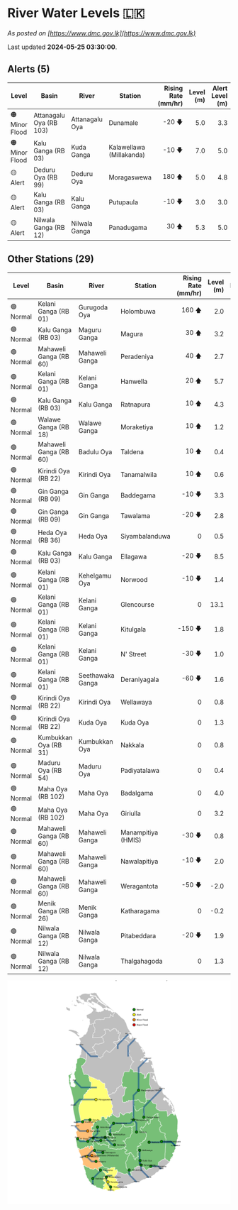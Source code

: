 # River Water Levels :sri_lanka:

*As posted on [https://www.dmc.gov.lk](https://www.dmc.gov.lk)*

Last updated **2024-05-25 03:30:00**.

## Alerts (5)

| Level | Basin | River | Station | Rising Rate (mm/hr) | Level (m) | Alert Level (m) |
|---|---|---|---|--: |--:|--:|
| 🟠 Minor Flood | Attanagalu Oya (RB 103) | Attanagalu Oya | Dunamale | -20 🡇 | 5.0 | 3.3 |
| 🟠 Minor Flood | Kalu Ganga (RB 03) | Kuda Ganga | Kalawellawa (Millakanda) | -10 🡇 | 7.0 | 5.0 |
| 🟡 Alert | Deduru Oya (RB 99) | Deduru Oya | Moragaswewa | 180 🡅 | 5.0 | 4.8 |
| 🟡 Alert | Kalu Ganga (RB 03) | Kalu Ganga | Putupaula | -10 🡇 | 3.0 | 3.0 |
| 🟡 Alert | Nilwala Ganga (RB 12) | Nilwala Ganga | Panadugama | 30 🡅 | 5.3 | 5.0 |

## Other Stations (29)

| Level | Basin | River | Station | Rising Rate (mm/hr) | Level (m) | Alert Level (m) | Time to Alert |
|---|---|---|---|--: |--:|--:|---|
| 🟢 Normal | Kelani Ganga (RB 01) | Gurugoda Oya | Holombuwa | 160 🡅 | 2.0 | 3.0 | 5.9 ⏳ |
| 🟢 Normal | Kalu Ganga (RB 03) | Maguru Ganga | Magura | 30 🡅 | 3.2 | 4.0 | 25.7 ⏳ |
| 🟢 Normal | Mahaweli Ganga (RB 60) | Mahaweli Ganga | Peradeniya | 40 🡅 | 2.7 | 5.0 | 57.5 ⏳ |
| 🟢 Normal | Kelani Ganga (RB 01) | Kelani Ganga | Hanwella | 20 🡅 | 5.7 | 7.0 | 66.5 ⏳ |
| 🟢 Normal | Kalu Ganga (RB 03) | Kalu Ganga | Ratnapura | 10 🡅 | 4.3 | 5.2 | 89.0 ⏳ |
| 🟢 Normal | Walawe Ganga (RB 18) | Walawe Ganga | Moraketiya | 10 🡅 | 1.2 | 3.0 | 176.0 ⏳ |
| 🟢 Normal | Mahaweli Ganga (RB 60) | Badulu Oya | Taldena | 10 🡅 | 0.4 | 3.0 | 263.0 ⏳ |
| 🟢 Normal | Kirindi Oya (RB 22) | Kirindi Oya | Tanamalwila | 10 🡅 | 0.6 | 4.0 | 345.0 ⏳ |
| 🟢 Normal | Gin Ganga (RB 09) | Gin Ganga | Baddegama | -10 🡇 | 3.3 | 3.5 | 🟢 |
| 🟢 Normal | Gin Ganga (RB 09) | Gin Ganga | Tawalama | -20 🡇 | 2.8 | 4.0 | 🟢 |
| 🟢 Normal | Heda Oya (RB 36) | Heda Oya | Siyambalanduwa | 0  | 0.5 | 4.5 | 🟢 |
| 🟢 Normal | Kalu Ganga (RB 03) | Kalu Ganga | Ellagawa | -20 🡇 | 8.5 | 10.0 | 🟢 |
| 🟢 Normal | Kelani Ganga (RB 01) | Kehelgamu Oya | Norwood | -10 🡇 | 1.4 | 1.5 | 🟢 |
| 🟢 Normal | Kelani Ganga (RB 01) | Kelani Ganga | Glencourse | 0  | 13.1 | 15.0 | 🟢 |
| 🟢 Normal | Kelani Ganga (RB 01) | Kelani Ganga | Kitulgala | -150 🡇 | 1.8 | 3.0 | 🟢 |
| 🟢 Normal | Kelani Ganga (RB 01) | Kelani Ganga | N' Street | -30 🡇 | 1.0 | 1.2 | 🟢 |
| 🟢 Normal | Kelani Ganga (RB 01) | Seethawaka Ganga | Deraniyagala | -60 🡇 | 1.6 | 4.8 | 🟢 |
| 🟢 Normal | Kirindi Oya (RB 22) | Kirindi Oya | Wellawaya | 0  | 0.8 | 4.4 | 🟢 |
| 🟢 Normal | Kirindi Oya (RB 22) | Kuda Oya | Kuda Oya | 0  | 1.3 | 6.9 | 🟢 |
| 🟢 Normal | Kumbukkan Oya (RB 31) | Kumbukkan Oya | Nakkala | 0  | 0.8 | 5.0 | 🟢 |
| 🟢 Normal | Maduru Oya (RB 54) | Maduru Oya | Padiyatalawa | 0  | 0.4 | 4.0 | 🟢 |
| 🟢 Normal | Maha Oya (RB 102) | Maha Oya | Badalgama | 0  | 4.0 | 5.0 | 🟢 |
| 🟢 Normal | Maha Oya (RB 102) | Maha Oya | Giriulla | 0  | 3.2 | 5.5 | 🟢 |
| 🟢 Normal | Mahaweli Ganga (RB 60) | Mahaweli Ganga | Manampitiya (HMIS) | -30 🡇 | 0.8 | 3.0 | 🟢 |
| 🟢 Normal | Mahaweli Ganga (RB 60) | Mahaweli Ganga | Nawalapitiya | -10 🡇 | 2.0 | 3.5 | 🟢 |
| 🟢 Normal | Mahaweli Ganga (RB 60) | Mahaweli Ganga | Weragantota | -50 🡇 | -2.0 | 5.0 | 🟢 |
| 🟢 Normal | Menik Ganga (RB 26) | Menik Ganga | Katharagama | 0  | -0.2 | 4.0 | 🟢 |
| 🟢 Normal | Nilwala Ganga (RB 12) | Nilwala Ganga | Pitabeddara | -20 🡇 | 1.9 | 4.0 | 🟢 |
| 🟢 Normal | Nilwala Ganga (RB 12) | Nilwala Ganga | Thalgahagoda | 0  | 1.3 | 1.4 | 🟢 |


<div id="river-water-level-map">

![River Water Level Map](images/river-water-level-map.png)

</div>